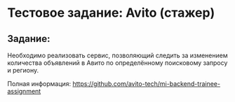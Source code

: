 # Тестовое задание: Avito (стажер)

## Задание:
Необходимо реализовать сервис, позволяющий следить за изменением количества объявлений в Авито по определённому поисковому запросу и региону.

Полная информация:
https://github.com/avito-tech/mi-backend-trainee-assignment

